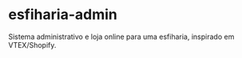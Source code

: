 # esfiharia-admin
Sistema administrativo e loja online para uma esfiharia, inspirado em VTEX/Shopify.
